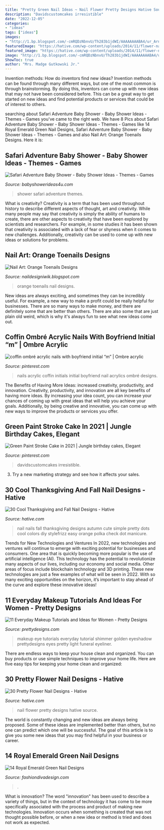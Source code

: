 ```yaml
---
title: "Pretty Green Nail Ideas ~ Nail Flower Pretty Designs Hative Source"
description: "Davidscustomcakes irresistible"
date: "2022-12-05"
categories:
- "ideas"
tags: ["ideas"]
images:
- "http://1.bp.blogspot.com/-cmRQDzNbnvU/Th283b1jdWI/AAAAAAAABA4/ur_ArnrwIT4/s400/Orange+Toenails+Design+%25284%2529.jpg"
featuredImage: "https://hative.com/wp-content/uploads/2014/11/flower-nail-designs/25-pretty-flower-nail-designs.jpg"
featured_image: "https://hative.com/wp-content/uploads/2014/11/flower-nail-designs/25-pretty-flower-nail-designs.jpg"
image: "http://1.bp.blogspot.com/-cmRQDzNbnvU/Th283b1jdWI/AAAAAAAABA4/ur_ArnrwIT4/s400/Orange+Toenails+Design+%25284%2529.jpg"
ShowToc: true
author: "Mrs. Madge Gutkowski Jr."
---
```



Invention methods: How do inventors find new ideas?
Invention methods can be found through many different ways, but one of the most common is through brainstorming. By doing this, inventors can come up with new ideas that may not have been considered before. This can be a great way to get started on new ideas and find potential products or services that could be of interest to others.

	

		
searching about Safari Adventure Baby Shower - Baby Shower Ideas - Themes - Games you've came to the right web. We have 8 Pics about Safari Adventure Baby Shower - Baby Shower Ideas - Themes - Games like 14 Royal Emerald Green Nail Designs, Safari Adventure Baby Shower - Baby Shower Ideas - Themes - Games and also Nail Art: Orange Toenails Designs. Here it is:
		
    
## Safari Adventure Baby Shower - Baby Shower Ideas - Themes - Games

<img loading=lazy src="https://babyshowerideas4u.com/wp-content/uploads/2017/04/Safari-Adventure-Baby-Shower-Guest-Centerpiece-600x762.jpg" onerror="this.onerror=null;this.src='https://tse4.mm.bing.net/th?id=OIP.3oBekOa8bc4hsjDDqGd7xQHaJZ&amp;pid=15.1';" alt="Safari Adventure Baby Shower - Baby Shower Ideas - Themes - Games">

_Source: babyshowerideas4u.com_

>shower safari adventure themes. 

	

What is creativity?
Creativity is a term that has been used throughout history to describe different aspects of thought, art and creativity. While many people may say that creativity is simply the ability of humans to create, there are other aspects to creativity that have been explored by scientists and researchers. For example, in some studies it has been shown that creativity is associated with a lack of fear or shyness when it comes to new challenges. Additionally, creativity can be used to come up with new ideas or solutions for problems.

    
## Nail Art: Orange Toenails Designs

<img loading=lazy src="http://1.bp.blogspot.com/-cmRQDzNbnvU/Th283b1jdWI/AAAAAAAABA4/ur_ArnrwIT4/s400/Orange+Toenails+Design+%25284%2529.jpg" onerror="this.onerror=null;this.src='https://tse1.mm.bing.net/th?id=OIP.rHdVJEwgVo-KpxJhve1RnQAAAA&amp;pid=15.1';" alt="Nail Art: Orange Toenails Designs">

_Source: naildesigniwik.blogspot.com_

>orange toenails nail designs. 

	

New ideas are always exciting, and sometimes they can be incredibly useful. For example, a new way to make a profit could be really helpful for businesses. There are so many ways to make money, and there are definitely some that are better than others. There are also some that are just plain old weird, which is why it's always fun to see what new ideas come out.

    
## Coffin Ombré Acrylic Nails With Boyfriend Initial “m” | Ombre Acrylic

<img loading=lazy src="https://i.pinimg.com/736x/b0/83/9f/b0839f27dbf10602f5a5f23902eeb933.jpg" onerror="this.onerror=null;this.src='https://tse2.mm.bing.net/th?id=OIP.HNWyQ3YzcYHTV3NrOJlu5QHaJ3&amp;pid=15.1';" alt="coffin ombré acrylic nails with boyfriend initial “m” | Ombre acrylic">

_Source: pinterest.com_

>nails acrylic coffin initials initial boyfriend nail acrylics ombré designs. 

	

The Benefits of Having More Ideas: increased creativity, productivity, and innovation.
Creativity, productivity, and innovation are all key benefits of having more ideas. By increasing your idea count, you can increase your chances of coming up with great ideas that will help you achieve your goals. Additionally, by being creative and innovative, you can come up with new ways to improve the products or services you offer.

    
## Green Paint Stroke Cake In 2021 | Jungle Birthday Cakes, Elegant

<img loading=lazy src="https://i.pinimg.com/736x/82/d2/0f/82d20fe554f81241b0a8295b293f7598.jpg" onerror="this.onerror=null;this.src='https://tse3.mm.bing.net/th?id=OIP.17ffhX3RBa830u5xa1Iv2QHaJ3&amp;pid=15.1';" alt="Green Paint Stroke Cake in 2021 | Jungle birthday cakes, Elegant">

_Source: pinterest.com_

>davidscustomcakes irresistible. 

	

3. Try a new marketing strategy and see how it affects your sales.

    
## 30 Cool Thanksgiving And Fall Nail Designs - Hative

<img loading=lazy src="https://hative.com/wp-content/uploads/2014/11/thanksgiving-nail-designs/3-thanksgiving-and-fall-nail-designs.jpg" onerror="this.onerror=null;this.src='https://tse1.mm.bing.net/th?id=OIP.nEJ0Ci3oSTPK7wjCx-ePBAHaHa&amp;pid=15.1';" alt="30 Cool Thanksgiving and Fall Nail Designs - Hative">

_Source: hative.com_

>nail nails fall thanksgiving designs autumn cute simple pretty dots cool colors diy stylefrizz easy orange polka check dot manicure. 

	

Trends for New Technologies and Ventures
In 2022, new technologies and ventures will continue to emerge with exciting potential for businesses and consumers. One area that is quickly becoming more popular is the use of artificial intelligence (AI). This technology has the potential to revolutionize many aspects of our lives, including our economy and social media. Other areas of focus include blockchain technology and 3D printing. These new technologies are just a few examples of what will be seen in 2022. With so many exciting opportunities on the horizon, it’s important to stay ahead of the curve and explore these innovative ideas!

    
## 11 Everyday Makeup Tutorials And Ideas For Women - Pretty Designs

<img loading=lazy src="https://www.prettydesigns.com/wp-content/uploads/2014/05/Golden-Shimmer-Eye-Makeup-Tutorial.jpg" onerror="this.onerror=null;this.src='https://tse4.mm.bing.net/th?id=OIP.31jKTlkGr6DgA9hu6lgK8QHaPZ&amp;pid=15.1';" alt="11 Everyday Makeup Tutorials and Ideas for Women - Pretty Designs">

_Source: prettydesigns.com_

>makeup eye tutorials everyday tutorial shimmer golden eyeshadow prettydesigns eyes pretty light funeral eyeliner. 

	

There are endless ways to keep your house clean and organized. You can buy products or use simple techniques to improve your home life. Here are five easy tips for keeping your home clean and organized:

    
## 30 Pretty Flower Nail Designs - Hative

<img loading=lazy src="https://hative.com/wp-content/uploads/2014/11/flower-nail-designs/25-pretty-flower-nail-designs.jpg" onerror="this.onerror=null;this.src='https://tse1.mm.bing.net/th?id=OIP.QKx1FUwXKsfvB_mtNqOu4wHaLH&amp;pid=15.1';" alt="30 Pretty Flower Nail Designs - Hative">

_Source: hative.com_

>nail flower pretty designs hative source. 

	

The world is constantly changing and new ideas are always being proposed. Some of these ideas are implemented better than others, but no one can predict which one will be successful. The goal of this article is to give you some new ideas that you may find helpful in your business or career.

    
## 14 Royal Emerald Green Nail Designs

<img loading=lazy src="https://www.fashiondivadesign.com/wp-content/uploads/2014/09/screen-shot-2013-02-28-at-11-29-16-am.png" onerror="this.onerror=null;this.src='https://tse2.mm.bing.net/th?id=OIP.IgKB0TXMvNfPhDDdTVA1ZQHaKS&amp;pid=15.1';" alt="14 Royal Emerald Green Nail Designs">

_Source: fashiondivadesign.com_

>. 

	

What is innovation?
The word "innovation" has been used to describe a variety of things, but in the context of technology it has come to be more specifically associated with the process and product of making new technologies. Innovation occurs when something is created that was not thought possible before, or when a new idea or method is tried and does not work as expected.

